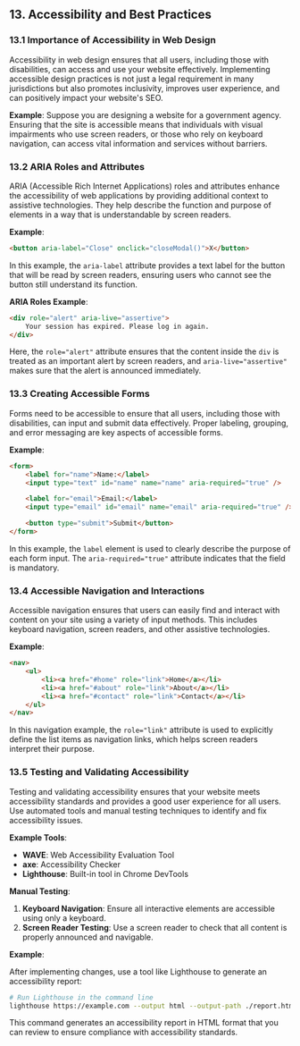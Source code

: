 ## 13. Accessibility and Best Practices

### 13.1 Importance of Accessibility in Web Design

Accessibility in web design ensures that all users, including those with disabilities, can access and use your website effectively. Implementing accessible design practices is not just a legal requirement in many jurisdictions but also promotes inclusivity, improves user experience, and can positively impact your website's SEO.

**Example**: Suppose you are designing a website for a government agency. Ensuring that the site is accessible means that individuals with visual impairments who use screen readers, or those who rely on keyboard navigation, can access vital information and services without barriers.

### 13.2 ARIA Roles and Attributes

ARIA (Accessible Rich Internet Applications) roles and attributes enhance the accessibility of web applications by providing additional context to assistive technologies. They help describe the function and purpose of elements in a way that is understandable by screen readers.

**Example**:

```html
<button aria-label="Close" onclick="closeModal()">X</button>
```

In this example, the `aria-label` attribute provides a text label for the button that will be read by screen readers, ensuring users who cannot see the button still understand its function.

**ARIA Roles Example**:

```html
<div role="alert" aria-live="assertive">
    Your session has expired. Please log in again.
</div>
```

Here, the `role="alert"` attribute ensures that the content inside the `div` is treated as an important alert by screen readers, and `aria-live="assertive"` makes sure that the alert is announced immediately.

### 13.3 Creating Accessible Forms

Forms need to be accessible to ensure that all users, including those with disabilities, can input and submit data effectively. Proper labeling, grouping, and error messaging are key aspects of accessible forms.

**Example**:

```html
<form>
    <label for="name">Name:</label>
    <input type="text" id="name" name="name" aria-required="true" />

    <label for="email">Email:</label>
    <input type="email" id="email" name="email" aria-required="true" />

    <button type="submit">Submit</button>
</form>
```

In this example, the `label` element is used to clearly describe the purpose of each form input. The `aria-required="true"` attribute indicates that the field is mandatory.

### 13.4 Accessible Navigation and Interactions

Accessible navigation ensures that users can easily find and interact with content on your site using a variety of input methods. This includes keyboard navigation, screen readers, and other assistive technologies.

**Example**:

```html
<nav>
    <ul>
        <li><a href="#home" role="link">Home</a></li>
        <li><a href="#about" role="link">About</a></li>
        <li><a href="#contact" role="link">Contact</a></li>
    </ul>
</nav>
```

In this navigation example, the `role="link"` attribute is used to explicitly define the list items as navigation links, which helps screen readers interpret their purpose.

### 13.5 Testing and Validating Accessibility

Testing and validating accessibility ensures that your website meets accessibility standards and provides a good user experience for all users. Use automated tools and manual testing techniques to identify and fix accessibility issues.

**Example Tools**:

- **WAVE**: Web Accessibility Evaluation Tool
- **axe**: Accessibility Checker
- **Lighthouse**: Built-in tool in Chrome DevTools

**Manual Testing**:

1. **Keyboard Navigation**: Ensure all interactive elements are accessible using only a keyboard.
2. **Screen Reader Testing**: Use a screen reader to check that all content is properly announced and navigable.

**Example**:

After implementing changes, use a tool like Lighthouse to generate an accessibility report:

```bash
# Run Lighthouse in the command line
lighthouse https://example.com --output html --output-path ./report.html
```

This command generates an accessibility report in HTML format that you can review to ensure compliance with accessibility standards.
